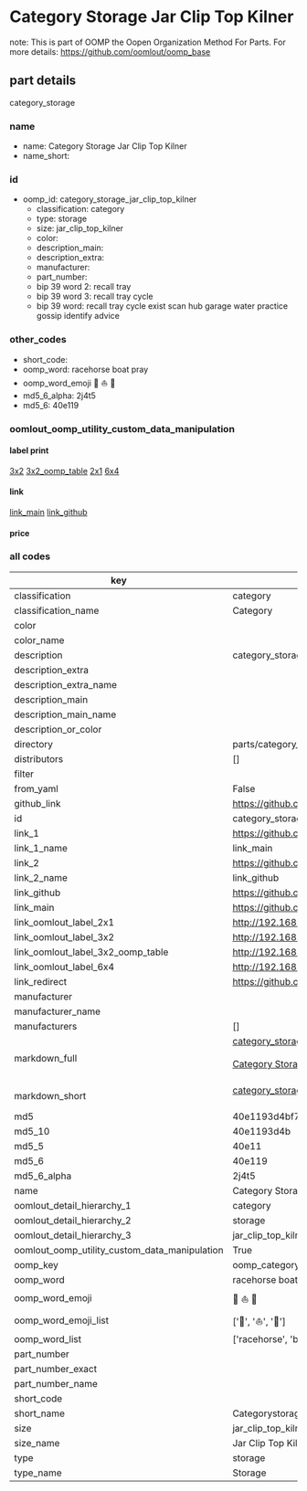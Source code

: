 # Category Storage Jar Clip Top Kilner  

note: This is part of OOMP the Oopen Organization Method For Parts. For more details: https://github.com/oomlout/oomp_base

##  part details
  



category_storage



### name
* name: Category Storage Jar Clip Top Kilner
* name_short: 
### id
* oomp_id: category_storage_jar_clip_top_kilner
  * classification: category
  * type: storage
  * size: jar_clip_top_kilner
  * color: 
  * description_main: 
  * description_extra: 
  * manufacturer: 
  * part_number: 
  * bip 39 word 2: recall tray
  * bip 39 word 3: recall tray cycle
  * bip 39 word: recall tray cycle exist scan hub garage water practice gossip identify advice

### other_codes
* short_code: 
* oomp_word: racehorse boat pray
* oomp_word_emoji :racehorse: :boat: :pray:
* md5_6_alpha: 2j4t5
* md5_6: 40e119






### oomlout_oomp_utility_custom_data_manipulation
#### label print
[3x2](http://192.168.1.245:1112/?label=oomp%202j4t5)
[3x2_oomp_table](http://192.168.1.108:1112/?label=oomp%202j4t5)
[2x1](http://192.168.1.242:1112/?label=oomp%202j4t5)
[6x4](http://192.168.1.55:1112/?label=oomp%202j4t5)    

#### link

[link_main](https://github.com/oomlout/oomlout_oomp_version_1_messy/tree/main/parts/category_storage_jar_clip_top_kilner) [link_github](https://github.com/oomlout/oomlout_oomp_version_1_messy/tree/main/parts/category_storage_jar_clip_top_kilner)                             

#### price







### all codes 
| key | value |  
| --- | --- |  
| classification | category |  
| classification_name | Category |  
| color |  |  
| color_name |  |  
| description | category_storage |  
| description_extra |  |  
| description_extra_name |  |  
| description_main |  |  
| description_main_name |  |  
| description_or_color |   |  
| directory | parts/category_storage_jar_clip_top_kilner |  
| distributors | [] |  
| filter |  |  
| from_yaml | False |  
| github_link | https://github.com/oomlout/oomlout_oomp_part_src/tree/main/parts/category_storage_jar_clip_top_kilner |  
| id | category_storage_jar_clip_top_kilner |  
| link_1 | https://github.com/oomlout/oomlout_oomp_version_1_messy/tree/main/parts/category_storage_jar_clip_top_kilner |  
| link_1_name | link_main |  
| link_2 | https://github.com/oomlout/oomlout_oomp_version_1_messy/tree/main/parts/category_storage_jar_clip_top_kilner |  
| link_2_name | link_github |  
| link_github | https://github.com/oomlout/oomlout_oomp_version_1_messy/tree/main/parts/category_storage_jar_clip_top_kilner |  
| link_main | https://github.com/oomlout/oomlout_oomp_version_1_messy/tree/main/parts/category_storage_jar_clip_top_kilner |  
| link_oomlout_label_2x1 | http://192.168.1.242:1112/?label=oomp%202j4t5 |  
| link_oomlout_label_3x2 | http://192.168.1.245:1112/?label=oomp%202j4t5 |  
| link_oomlout_label_3x2_oomp_table | http://192.168.1.108:1112/?label=oomp%202j4t5 |  
| link_oomlout_label_6x4 | http://192.168.1.55:1112/?label=oomp%202j4t5 |  
| link_redirect | https://github.com/oomlout/oomlout_oomp_version_1_messy/tree/main/parts/category_storage_jar_clip_top_kilner |  
| manufacturer |  |  
| manufacturer_name |  |  
| manufacturers | [] |  
| markdown_full | [category_storage_jar_clip_top_kilner](none)<br>[](none)<br>[Category Storage Jar Clip Top Kilner](none)<br><br> |  
| markdown_short | [category_storage_jar_clip_top_kilner](none)<br><br> |  
| md5 | 40e1193d4bf7cbedba6014fc6db9ed9b |  
| md5_10 | 40e1193d4b |  
| md5_5 | 40e11 |  
| md5_6 | 40e119 |  
| md5_6_alpha | 2j4t5 |  
| name | Category Storage Jar Clip Top Kilner |  
| oomlout_detail_hierarchy_1 | category |  
| oomlout_detail_hierarchy_2 | storage |  
| oomlout_detail_hierarchy_3 | jar_clip_top_kilner |  
| oomlout_oomp_utility_custom_data_manipulation | True |  
| oomp_key | oomp_category_storage_jar_clip_top_kilner |  
| oomp_word | racehorse boat pray |  
| oomp_word_emoji | :racehorse: :boat: :pray: |  
| oomp_word_emoji_list | [':racehorse:', ':boat:', ':pray:'] |  
| oomp_word_list | ['racehorse', 'boat', 'pray'] |  
| part_number |  |  
| part_number_exact |  |  
| part_number_name |  |  
| short_code |  |  
| short_name | Categorystorage |  
| size | jar_clip_top_kilner |  
| size_name | Jar Clip Top Kilner |  
| type | storage |  
| type_name | Storage |  
